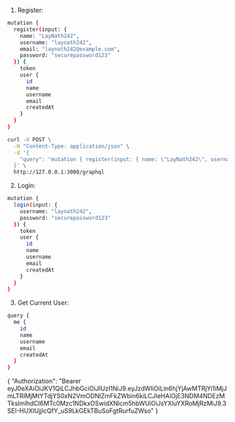 1. Register:

```sh
mutation {
  register(input: {
    name: "LayNath242",
    username: "laynath242",
    email: "laynath242@example.com",
    password: "securepassword123"
  }) {
    token
    user {
      id
      name
      username
      email
      createdAt
    }
  }
}

curl -X POST \
  -H "Content-Type: application/json" \
  -d '{
    "query": "mutation { register(input: { name: \"LayNath242\", username: \"laynath242\", email: \"laynath242@example.com\", password: \"@Securepassword123\" }) { token user { id name username email address createdAt } } }"
  }' \
  http://127.0.0.1:3000/graphql
```

2. Login:

```sh
mutation {
  login(input: {
    username: "laynath242",
    password: "securepassword123"
  }) {
    token
    user {
      id
      name
      username
      email
      createdAt
    }
  }
}
```

3. Get Current User:

```sh
query {
  me {
    id
    name
    username
    email
    createdAt
  }
}
```
{
  "Authorization": "Bearer eyJ0eXAiOiJKV1QiLCJhbGciOiJIUzI1NiJ9.eyJzdWIiOiLin6hjYjAwMTRjYi1iMjJmLTRlMjMtYTdjYS0xN2VmODNlZmFkZWbin6kiLCJleHAiOjE3NDM4NDEzMTksImlhdCI6MTc0Mzc1NDkxOSwidXNlcm5hbWUiOiJsYXluYXRoMjRzMiJ9.3SEI-HUXIUjjlcQfY_uS9LkGEkTBuSoFgtRurfuZWso"
}